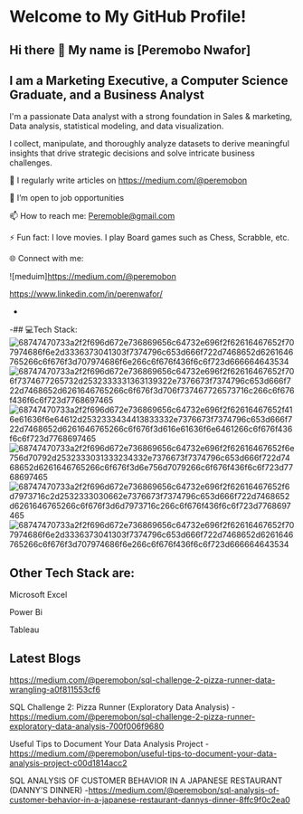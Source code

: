 # Welcome to My GitHub Profile!
## Hi there 👋 My name is [Peremobo Nwafor] 

## I am a Marketing Executive, a Computer Science Graduate, and a Business Analyst

I'm a passionate Data analyst with a strong foundation in Sales & marketing, Data analysis, statistical modeling, and data visualization. 

I collect, manipulate, and thoroughly analyze datasets to derive meaningful insights that drive strategic decisions and solve intricate business challenges.

📝 I regularly write articles on https://medium.com/@peremobon

🤔 I’m open to job opportunities

📫 How to reach me: Peremoble@gmail.com 

⚡ Fun fact: I love movies. I play Board games such as Chess, Scrabble, etc.



🌐 Connect with me:

![meduim]https://medium.com/@peremobon

https://www.linkedin.com/in/perenwafor/


- 

-## 💻Tech Stack:
![68747470733a2f2f696d672e736869656c64732e696f2f62616467652f707974686f6e2d3336373041303f7374796c653d666f722d7468652d6261646765266c6f676f3d707974686f6e266c6f676f436f6c6f723d666664643534](https://github.com/user-attachments/assets/cd3487d9-619b-45f7-b6fe-3c7aead766d8)
![68747470733a2f2f696d672e736869656c64732e696f2f62616467652f706f7374677265732d2532333331363139322e7376673f7374796c653d666f722d7468652d6261646765266c6f676f3d706f737467726573716c266c6f676f436f6c6f723d7768697465](https://github.com/user-attachments/assets/5682acad-f04e-4ef5-9c84-d9d66d319d76)
![68747470733a2f2f696d672e736869656c64732e696f2f62616467652f416e61636f6e64612d2532333434413833332e7376673f7374796c653d666f722d7468652d6261646765266c6f676f3d616e61636f6e6461266c6f676f436f6c6f723d7768697465](https://github.com/user-attachments/assets/6af14b84-bbe2-46bb-893d-ccd22b8829a8)
![68747470733a2f2f696d672e736869656c64732e696f2f62616467652f6e756d70792d2532333031333234332e7376673f7374796c653d666f722d7468652d6261646765266c6f676f3d6e756d7079266c6f676f436f6c6f723d7768697465](https://github.com/user-attachments/assets/08de737a-39f6-40e1-bc8e-c64cf794da8f)
![68747470733a2f2f696d672e736869656c64732e696f2f62616467652f6d7973716c2d2532333030662e7376673f7374796c653d666f722d7468652d6261646765266c6f676f3d6d7973716c266c6f676f436f6c6f723d7768697465](https://github.com/user-attachments/assets/8af58e79-0c2b-4bb6-99cd-8549f3b7a823)
![68747470733a2f2f696d672e736869656c64732e696f2f62616467652f707974686f6e2d3336373041303f7374796c653d666f722d7468652d6261646765266c6f676f3d707974686f6e266c6f676f436f6c6f723d666664643534](https://github.com/user-attachments/assets/306a0d3b-a6dd-4ecb-b713-5c798cff9cd0)




## Other Tech Stack are:

Microsoft Excel

Power Bi

Tableau


## Latest Blogs

https://medium.com/@peremobon/sql-challenge-2-pizza-runner-data-wrangling-a0f811553cf6

SQL Challenge 2: Pizza Runner (Exploratory Data Analysis) - https://medium.com/@peremobon/sql-challenge-2-pizza-runner-exploratory-data-analysis-700f006f9680

Useful Tips to Document Your Data Analysis Project -https://medium.com/@peremobon/useful-tips-to-document-your-data-analysis-project-c00d1814acc2

SQL ANALYSIS OF CUSTOMER BEHAVIOR IN A JAPANESE RESTAURANT (DANNY’S DINNER) -https://medium.com/@peremobon/sql-analysis-of-customer-behavior-in-a-japanese-restaurant-dannys-dinner-8ffc9f0c2ea0

<!---
pere24/pere24 is a ✨ special ✨ repository because its `README.md` (this file) appears on your GitHub profile.
You can click the Preview link to take a look at your changes.
--->
